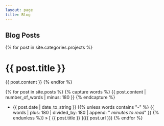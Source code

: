 ```yaml
---
layout: page
title: Blog
---
```


## Blog Posts

{% for post in site.categories.projects %}
  <h1>{{ post.title }}</h1>
  {{ post.content }}
{% endfor %}

{% for post in site.posts %}
{% capture words %}
  {{ post.content | number_of_words | minus: 180 }}
{% endcapture %}
  * {{ post.date | date_to_string }} ({% unless words contains "-" %}
  {{ words | plus: 180 | divided_by: 180 | append: " _minutes to read_" }}
{% endunless %}) &raquo; [ {{ post.title }} ]({{ post.url }})
{% endfor %}
